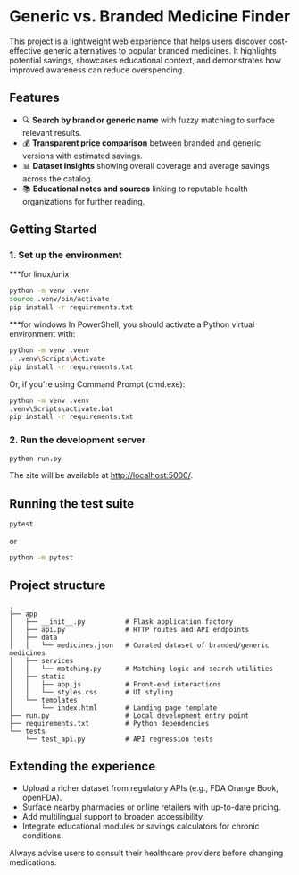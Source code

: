 # Generic vs. Branded Medicine Finder

This project is a lightweight web experience that helps users discover cost-effective generic alternatives to popular branded medicines. It highlights potential savings, showcases educational context, and demonstrates how improved awareness can reduce overspending.

## Features

- 🔍 **Search by brand or generic name** with fuzzy matching to surface relevant results.
- 💰 **Transparent price comparison** between branded and generic versions with estimated savings.
- 📊 **Dataset insights** showing overall coverage and average savings across the catalog.
- 📚 **Educational notes and sources** linking to reputable health organizations for further reading.

## Getting Started

### 1. Set up the environment
***for linux/unix
```bash
python -m venv .venv
source .venv/bin/activate
pip install -r requirements.txt
```
***for windows
In PowerShell, you should activate a Python virtual environment with:
```bash
python -m venv .venv
. .venv\Scripts\Activate
pip install -r requirements.txt
```
Or, if you're using Command Prompt (cmd.exe):
```bash
python -m venv .venv
.venv\Scripts\activate.bat
pip install -r requirements.txt
```

### 2. Run the development server

```bash
python run.py
```

The site will be available at <http://localhost:5000/>.

## Running the test suite

```bash
pytest
```
or 
```bash
python -m pytest
```

## Project structure

```
.
├── app
│   ├── __init__.py          # Flask application factory
│   ├── api.py               # HTTP routes and API endpoints
│   ├── data
│   │   └── medicines.json   # Curated dataset of branded/generic medicines
│   ├── services
│   │   └── matching.py      # Matching logic and search utilities
│   ├── static
│   │   ├── app.js           # Front-end interactions
│   │   └── styles.css       # UI styling
│   └── templates
│       └── index.html       # Landing page template
├── run.py                   # Local development entry point
├── requirements.txt         # Python dependencies
└── tests
	└── test_api.py          # API regression tests
```

## Extending the experience

- Upload a richer dataset from regulatory APIs (e.g., FDA Orange Book, openFDA).
- Surface nearby pharmacies or online retailers with up-to-date pricing.
- Add multilingual support to broaden accessibility.
- Integrate educational modules or savings calculators for chronic conditions.

Always advise users to consult their healthcare providers before changing medications.
